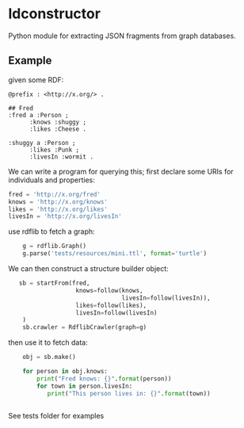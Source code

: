 # ldconstructor

Python module for extracting JSON fragments from graph databases.

## Example

given some RDF:

```turtle
@prefix : <http://x.org/> .

## Fred
:fred a :Person ;
      :knows :shuggy ;
      :likes :Cheese .

:shuggy a :Person ;
      :likes :Punk ;
      :livesIn :wormit .
```

We can write a program for querying this; first declare some URIs for individuals and properties:

```python
fred = 'http://x.org/fred'
knows = 'http://x.org/knows'
likes = 'http://x.org/likes'
livesIn = 'http://x.org/livesIn'
```

use rdflib to fetch a graph:

```python
    g = rdflib.Graph()
    g.parse('tests/resources/mini.ttl', format='turtle')
```

We can then construct a structure builder object:

```python
   sb = startFrom(fred,
                   knows=follow(knows,
                                livesIn=follow(livesIn)),
                   likes=follow(likes),
                   livesIn=follow(livesIn)
    )
    sb.crawler = RdflibCrawler(graph=g)
```

then use it to fetch data:

```python
    obj = sb.make()

    for person in obj.knows:
        print("Fred knows: {}".format(person))
        for town in person.livesIn:
           print("This person lives in: {}".format(town))
        
```

See tests folder for examples
